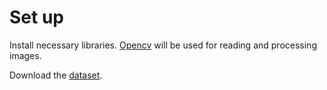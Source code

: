 # Set up

Install necessary libraries. [Opencv](https://opencv.org) will be used for reading and processing images.

Download the [dataset](https://zenodo.org/record/1327317#.ZCqRwbxBzCk).
